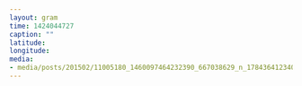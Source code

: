 ```yaml
---
layout: gram
time: 1424044727
caption: ""
latitude: 
longitude: 
media:
- media/posts/201502/11005180_1460097464232390_667038629_n_17843641234000351.jpg
---
```

